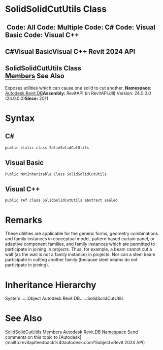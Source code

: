 # SolidSolidCutUtils Class

﻿
 Code: All Code: Multiple Code: C# Code: Visual Basic Code: Visual C++   
---  
C#Visual BasicVisual C++
Revit 2024 API  
---  
SolidSolidCutUtils Class  
[Members](1d0c5101-4bb1-6155-8404-2aad0926ba66.md "SolidSolidCutUtils Members") See Also  
---  
Exposes utilities which can cause one solid to cut another. 
**Namespace:** [Autodesk.Revit.DB](87546ba7-461b-c646-cbb1-2cb8f5bff8b2.md "Autodesk.Revit.DB Namespace")**Assembly:** RevitAPI (in RevitAPI.dll) Version: 24.0.0.0 (24.0.0.0)**Since:** 2011 
# Syntax
C#  
---  
```text
public static class SolidSolidCutUtils
```
  
Visual Basic  
---  
```text
Public NotInheritable Class SolidSolidCutUtils
```
  
Visual C++  
---  
```text
public ref class SolidSolidCutUtils abstract sealed
```
  
# Remarks
These utilities are applicable for the generic forms, geometry combinations and family instances in conceptual model, pattern based curtain panel, or adaptive component families, and family instances which are permitted to participate in joining in projects. Thus, for example, a beam cannot cut a wall (as the wall is not a family instance) in projects. Nor can a steel beam participate in cutting another family (because steel beams do not participate in joining). 
# Inheritance Hierarchy
System..::..Object Autodesk.Revit.DB..::..SolidSolidCutUtils
# See Also
[SolidSolidCutUtils Members](1d0c5101-4bb1-6155-8404-2aad0926ba66.md "SolidSolidCutUtils Members")
[Autodesk.Revit.DB Namespace](87546ba7-461b-c646-cbb1-2cb8f5bff8b2.md "Autodesk.Revit.DB Namespace")
Send comments on this topic to [Autodesk](mailto:revitapifeedback%40autodesk.com?Subject=Revit 2024 API)